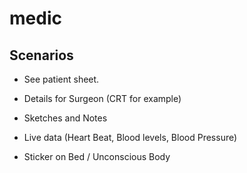 # medic

## Scenarios

 * See patient sheet.
 * Details for Surgeon (CRT for example)
 * Sketches and Notes
 * Live data (Heart Beat, Blood levels, Blood Pressure)
 
 * Sticker on Bed / Unconscious Body
